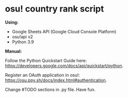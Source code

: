 # osu! country rank script

**Using:** 

- Google Sheets API (Google Cloud Console Platform)
- osu!api v2
- Python 3.9

**Manual:**

Follow the Python Quickstart Guide here: https://developers.google.com/docs/api/quickstart/python.

Register an OAuth application in osu!: https://osu.ppy.sh/docs/index.html#authentication.

Change #TODO sections in .py file.
Have fun.
